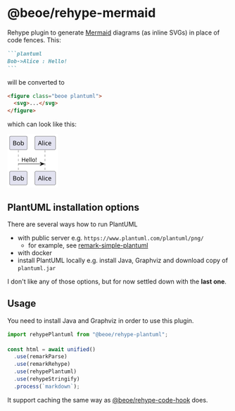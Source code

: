 # @beoe/rehype-mermaid

Rehype plugin to generate [Mermaid](https://mermaid.js.org/) diagrams (as inline SVGs) in place of code fences. This:

````md
```plantuml
Bob->Alice : Hello!
```
````

will be converted to

```html
<figure class="beoe plantuml">
  <svg>...</svg>
</figure>
```

which can look like this:

<img width="115" height="121" src="./example.svg" alt="example of how generated graph looks">

## PlantUML installation options

There are several ways how to run PlantUML

- with public server e.g. `https://www.plantuml.com/plantuml/png/`
  - for example, see [remark-simple-plantuml](https://github.com/akebifiky/remark-simple-plantuml)
- with docker
- install PlantUML locally e.g. install Java, Graphviz and download copy of `plantuml.jar`

I don't like any of those options, but for now settled down with the **last one**.

## Usage

You need to install Java and Graphviz in order to use this plugin.

```js
import rehypePlantuml from "@beoe/rehype-plantuml";

const html = await unified()
  .use(remarkParse)
  .use(remarkRehype)
  .use(rehypePlantuml)
  .use(rehypeStringify)
  .process(`markdown`);
```

It support caching the same way as [@beoe/rehype-code-hook](/packages/rehype-code-hook/) does.
